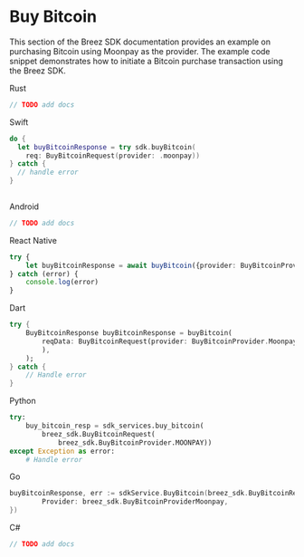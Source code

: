 # Buy Bitcoin

This section of the Breez SDK documentation provides an example on purchasing Bitcoin using Moonpay as the provider. The example code snippet demonstrates how to initiate a Bitcoin purchase transaction using the Breez SDK.

<custom-tabs category="lang">

<div slot="title">Rust</div>
<section>

```rust
// TODO add docs
```

</section>

<div slot="title">Swift</div>
<section>

```swift
do {
  let buyBitcoinResponse = try sdk.buyBitcoin(
    req: BuyBitcoinRequest(provider: .moonpay))
} catch {
  // handle error
}
    
```
</section>

<div slot="title">Android</div>
<section>

```kotlin
// TODO add docs
```
</section>

<div slot="title">React Native</div>
<section>

```typescript
try {
    let buyBitcoinResponse = await buyBitcoin({provider: BuyBitcoinProvider.MOONPAY})
} catch (error) {
    console.log(error)
}
```
</section>

<div slot="title">Dart</div>
<section>

```dart
try {
    BuyBitcoinResponse buyBitcoinResponse = buyBitcoin(
        reqData: BuyBitcoinRequest(provider: BuyBitcoinProvider.Moonpay,
        ),
    ); 
} catch {
    // Handle error
}

```
</section>

<div slot="title">Python</div>
<section>

```python
try:
    buy_bitcoin_resp = sdk_services.buy_bitcoin(
        breez_sdk.BuyBitcoinRequest(
            breez_sdk.BuyBitcoinProvider.MOONPAY))
except Exception as error:
    # Handle error
```
</section>

<div slot="title">Go</div>
<section>

```go
buyBitcoinResponse, err := sdkService.BuyBitcoin(breez_sdk.BuyBitcoinRequest{
		Provider: breez_sdk.BuyBitcoinProviderMoonpay,
})
```
</section>

<div slot="title">C#</div>

<section>

```cs
// TODO add docs
```
</section>